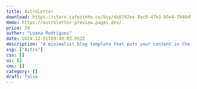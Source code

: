 ```yaml
---
title: AstroLetter
download: https://store.cafezinho.co/buy/da8782ee-8ac9-47b3-b5e4-7946d990ecc4
demo: https://astroletter-preview.pages.dev/
price: 29
author: "Luana Rodrigues"
date: 2024-12-01T09:49:03.952Z
description: "A minimalist blog template that puts your content in the spotlight"
ssg: ["Astro"]
css: []
ui: []
cms: []
category: []
draft: false
---
```

